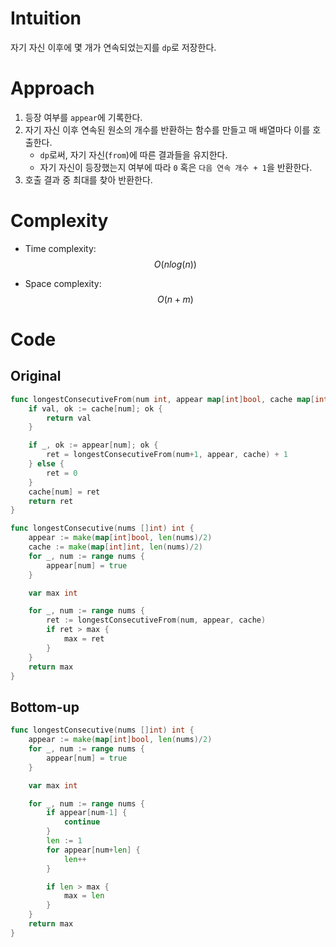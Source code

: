 # Intuition
자기 자신 이후에 몇 개가 연속되었는지를 `dp`로 저장한다.
# Approach
1. 등장 여부를 `appear`에 기록한다.
2. 자기 자신 이후 연속된 원소의 개수를 반환하는 함수를 만들고 매 배열마다 이를 호출한다.
    - `dp`로써, 자기 자신(`from`)에 따른 결과들을 유지한다.
    - 자기 자신이 등장했는지 여부에 따라 `0` 혹은 `다음 연속 개수 + 1`을 반환한다. 
3. 호출 결과 중 최대를 찾아 반환한다.
# Complexity
- Time complexity: $$O(nlog(n))$$

- Space complexity: $$O(n+m)$$
# Code
## Original
```go
func longestConsecutiveFrom(num int, appear map[int]bool, cache map[int]int) (ret int) {
	if val, ok := cache[num]; ok {
		return val
	}

	if _, ok := appear[num]; ok {
		ret = longestConsecutiveFrom(num+1, appear, cache) + 1
	} else {
		ret = 0
	}
	cache[num] = ret
	return ret
}

func longestConsecutive(nums []int) int {
	appear := make(map[int]bool, len(nums)/2)
	cache := make(map[int]int, len(nums)/2)
	for _, num := range nums {
		appear[num] = true
	}

	var max int

	for _, num := range nums {
		ret := longestConsecutiveFrom(num, appear, cache)
		if ret > max {
			max = ret
		}
	}
	return max
}
```

## Bottom-up
```go
func longestConsecutive(nums []int) int {
	appear := make(map[int]bool, len(nums)/2)
	for _, num := range nums {
		appear[num] = true
	}

	var max int

	for _, num := range nums {
		if appear[num-1] {
			continue
		}
		len := 1
		for appear[num+len] {
			len++
		}

		if len > max {
			max = len
		}
	}
	return max
}

```